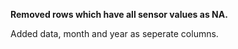 <b> Removed rows which have all sensor values as NA. </b>
 
 <p>
Added data, month and year as seperate columns.
</p>
